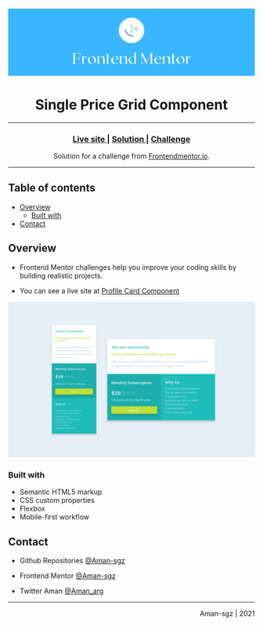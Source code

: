 ![portada frontend mentor](/images/frontend_portada.png)

<h1 align="center">Single Price Grid Component</h1>

<hr>


<div align="center">
  <h3>
    <a href="https://single-price-grid-component-five-rouge.vercel.app/">
      Live site
    </a>
    <span> | </span>
    <a href="https://www.frontendmentor.io/solutions/single-price-grid-component-PwwZXuL6H">
      Solution
    </a>
    <span> | </span>
    <a href="https://www.frontendmentor.io/challenges/single-price-grid-component-5ce41129d0ff452fec5abbbc">
      Challenge
    </a>
  </h3>
</div>

<div align="center">
   Solution for a challenge from  <a href="https://www.frontendmentor.io/" target="_blank">Frontendmentor.io</a>.
</div>

---

## Table of contents

- [Overview](#overview)
  - [Built with](#built-with)
- [Contact](#contact)


<!-- Overview section -->
## Overview
- Frontend Mentor challenges help you improve your coding skills by building realistic projects. 

- You can see a live site at [Profile Card Component](https://single-price-grid-component-five-rouge.vercel.app/)

![preview screenshot](images/preview.png)



### Built with 

- Semantic HTML5 markup
- CSS custom properties
- Flexbox
- Mobile-first workflow

<!-- Contact section -->

##  Contact

- Github Repositories [@Aman-sgz](https://github.com/Aman-sgz/)

- Frontend Mentor [@Aman-sgz](https://www.frontendmentor.io/profile/Aman-sgz)

- Twitter Aman [@Aman_arg](https://www.twitter.com/Aman_arg)  

---

<div align="right">
    <p>Aman-sgz | 2021</p>
</div>
